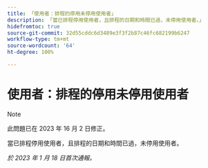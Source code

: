 ```yaml
---
title: 「使用者：排程的停用未停用使用者」
description: 「當已排程停用使用者，且排程的日期和時間已過，未停用使用者。」
hidefromtoc: true
source-git-commit: 32d55cddc6d3489e3f3f2b87c46fc682199b6247
workflow-type: tm+mt
source-wordcount: '64'
ht-degree: 100%

---
```



# 使用者：排程的停用未停用使用者

>[!NOTE]
>
>此問題已在 2023 年 16 月 2 日修正。

當已排程停用使用者，且排程的日期和時間已過，未停用使用者。

_於 2023 年 1 月 18 日首次通報。_

